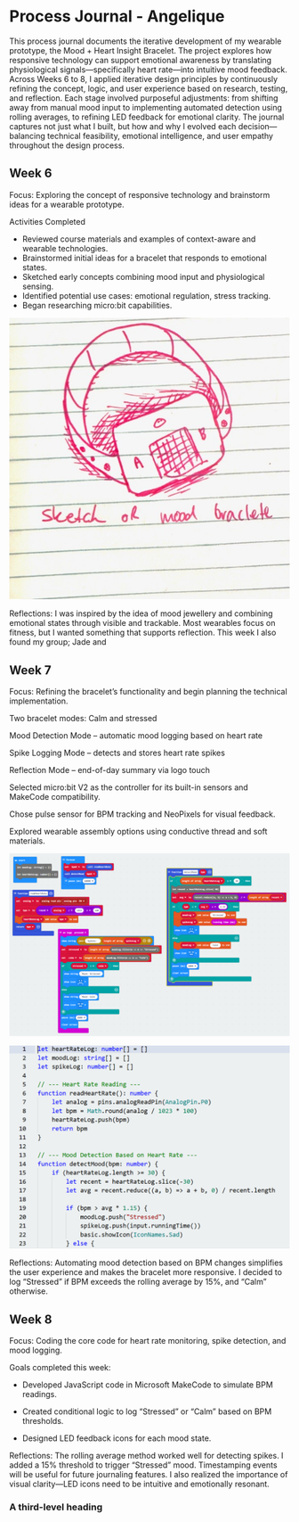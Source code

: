 # Process Journal - Angelique
This process journal documents the iterative development of my wearable prototype, the Mood + Heart Insight Bracelet. The project explores how responsive technology can support emotional awareness by translating physiological signals—specifically heart rate—into intuitive mood feedback. Across Weeks 6 to 8, I applied iterative design principles by continuously refining the concept, logic, and user experience based on research, testing, and reflection. Each stage involved purposeful adjustments: from shifting away from manual mood input to implementing automated detection using rolling averages, to refining LED feedback for emotional clarity. The journal captures not just what I built, but how and why I evolved each decision—balancing technical feasibility, emotional intelligence, and user empathy throughout the design process.
## Week 6
Focus: Exploring the concept of responsive technology and brainstorm ideas for a wearable prototype.

Activities Completed
- Reviewed course materials and examples of context-aware and wearable technologies.
- Brainstormed initial ideas for a bracelet that responds to emotional states.
- Sketched early concepts combining mood input and physiological sensing.
- Identified potential use cases: emotional regulation, stress tracking.
- Began researching micro:bit capabilities.

![Sketch of Bracelet Concept](images/sketch.png)

Reflections: I was inspired by the idea of mood jewellery and combining emotional states through visible and trackable. Most wearables focus on fitness, but I wanted something that supports reflection. This week I also found my group; Jade and 

## Week 7
Focus: Refining the bracelet’s functionality and begin planning the technical implementation.

Two bracelet modes: Calm and stressed

Mood Detection Mode – automatic mood logging based on heart rate

Spike Logging Mode – detects and stores heart rate spikes

Reflection Mode – end-of-day summary via logo touch


Selected micro:bit V2 as the controller for its built-in sensors and MakeCode compatibility.

Chose pulse sensor for BPM tracking and NeoPixels for visual feedback.

Explored wearable assembly options using conductive thread and soft materials.

![Java blocks](images/Java-blocks.png) 

![Java code](images/Java-code.png)

Reflections: Automating mood detection based on BPM changes simplifies the user experience and makes the bracelet more responsive. I decided to log “Stressed” if BPM exceeds the rolling average by 15%, and “Calm” otherwise. 

## Week 8
Focus: Coding the core code for heart rate monitoring, spike detection, and mood logging.

Goals completed this week:

- Developed JavaScript code in Microsoft MakeCode to simulate BPM readings.

- Created conditional logic to log “Stressed” or “Calm” based on BPM thresholds.

- Designed LED feedback icons for each mood state.


Reflections: The rolling average method worked well for detecting spikes. I added a 15% threshold to trigger “Stressed” mood. Timestamping events will be useful for future journaling features. I also realized the importance of visual clarity—LED icons need to be intuitive and emotionally resonant.


### A third-level heading

